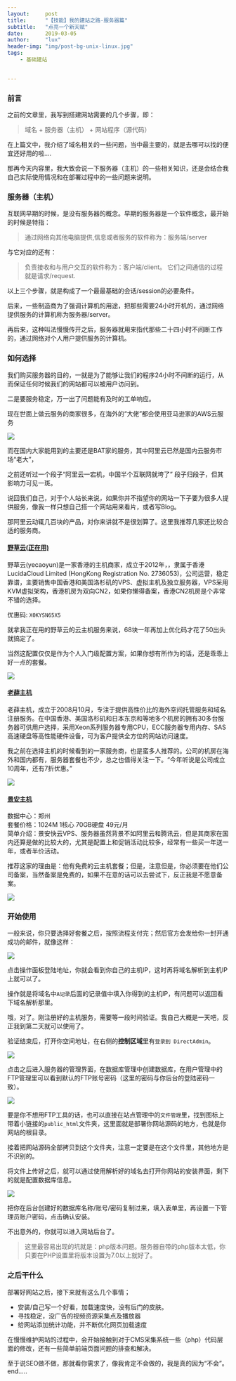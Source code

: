 ```yaml
---
layout:     post
title:      "【技能】我的建站之路-服务器篇"
subtitle:   "点亮一个新天赋"
date:       2019-03-05
author:     "lux"
header-img: "img/post-bg-unix-linux.jpg"
tags:
    - 基础建站
    

---
```


### 前言
之前的文章里，我写到搭建网站需要的几个步骤，即：

> 域名 + 服务器（主机） + 网站程序（源代码）

在上篇文中，我介绍了域名相关的一些问题，当中最主要的，就是去哪可以找的便宜还好用的啦....

那再今天内容里，我大致会说一下服务器（主机）的一些相关知识，还是会结合我自己实际使用情况和在部署过程中的一些问题来说明。

### 服务器（主机）

互联网早期的时候，是没有服务器的概念。早期的服务器是一个软件概念，最开始的时候是特指：

> 通过网络向其他电脑提供,信息或者服务的软件称为：服务端/server

与它对应的还有：

> 负责接收和与用户交互的软件称为：客户端/client。
> 它们之间通信的过程就是请求/request.

以上三个步骤，就是构成了一个最最基础的会话/session的必要条件。

后来，一些制造商为了强调计算机的用途，把那些需要24小时开机的，通过网络提供服务的计算机称为服务器/server。

再后来，这种叫法慢慢传开之后，服务器就用来指代那些二十四小时不间断工作的，通过网络对个人用户提供服务的计算机。

### 如何选择

我们购买服务器的目的，一就是为了能够让我们的程序24小时不间断的运行，从而保证任何时候我们的网站都可以被用户访问到。

二是要服务稳定，万一出了问题能有及时的工单响应。

现在世面上做云服务的商家很多，在海外的“大佬”都会使用亚马逊家的AWS云服务

![](https://ws1.sinaimg.cn/large/e66b0ffcly1g0rzu25orwj20ry0ki1g8.jpg)

而在国内大家能用到的主要还是BAT家的服务，其中阿里云已然是国内云服务市场“老大”，

之前还听过一个段子“阿里云一宕机，中国半个互联网就垮了” 段子归段子，但其影响力可见一斑。

说回我们自己，对于个人站长来说，如果你并不指望你的网站一下子要为很多人提供服务，像我一样只想自己搭一个网站用来看片，或者写Blog。

那阿里云动辄几百块的产品，对你来讲就不是很划算了。这里我推荐几家还比较合适的服务商。

#### [野草云(正在用)](https://www.yecaoyun.com/)

野草云(yecaoyun)是一家香港的主机商家，成立于2012年，，隶属于香港LucidaCloud Limited (HongKong Registration No. 2736053)，公司运营，稳定靠谱，主要销售中国香港和美国洛杉矶的VPS、虚拟主机及独立服务器，VPS采用KVM虚拟架构，香港机房为双向CN2，如果你懒得备案，香港CN2机房是个非常不错的选择。

优惠码: ```X0KYSN65X5```
    
就拿我正在用的野草云的云主机服务来说，68块一年再加上优化码才花了50出头就搞定了。

当然这配置仅仅是作为个人入门级配置方案，如果你想有所作为的话，还是乖乖上好一点的套餐。
    
    
![](https://ws1.sinaimg.cn/large/e66b0ffcly1g0s0dk65s9j20wb0lqh51.jpg)

#### [老薛主机](https://www.laoxuehost.com)

老薛主机，成立于2008月10月，专注于提供高性价比的海外空间托管服务和域名注册服务。在中国香港、美国洛杉矶和日本东京和等地多个机房的拥有30多台服务器可供用户选择，采用Xeon系列服务器专用CPU，ECC服务器专用内存、SAS高速硬盘等高性能硬件设备，可为客户提供全方位的网站访问速度。

我之前在选择主机的时候看到的一家服务商，也是蛮多人推荐的。公司的机房在海外和国内都有，服务器套餐也不少，总之也值得关注一下。“今年听说是公司成立10周年，还有7折优惠。”
    
![](https://ws1.sinaimg.cn/large/e66b0ffcly1g0s0owel3bj20t40h8e0f.jpg)

#### [景安主机](https://www.zzidc.com/vhost/ha.html)

数据中心：郑州 <br>
套餐价格：1024M 1核心 70GB硬盘 49元/月<br>
简单介绍：景安快云VPS、服务器虽然背景不如阿里云和腾讯云，但是其商家在国内还算是做的比较大的，尤其是配置上和促销活动比较多，经常有一些买一年送一年，或者半价活动。
    
推荐这家的理由是：他有免费的云主机套餐；但是，注意但是，你必须要在他们公司备案，当然备案是免费的，如果不在意的话可以去尝试下，反正我是不愿意备案。

![](https://ws1.sinaimg.cn/large/e66b0ffcly1g0s132djv1j20vj0epdu5.jpg)

### 开始使用

一般来说，你只要选择好套餐之后，按照流程支付完；然后官方会发给你一封开通成功的邮件，就像这样：

![](https://ws1.sinaimg.cn/large/e66b0ffcly1g0s1abb7bkj20qp0ixn9e.jpg)

点击操作面板登陆地址，你就会看到你自己的主机IP，这时再将域名解析到主机IP上就可以了。

操作就是将域名中```A记录```后面的记录值中填入你得到的主机IP，有问题可以返回看下域名解析那里。

哦，对了。刚注册好的主机服务，需要等一段时间验证。我自己大概是一天吧，反正我到第二天就可以使用了。

验证结束后，打开你空间地址，在右侧的**控制区域**里有```登录到 DirectAdmin```。

![](https://ws1.sinaimg.cn/large/e66b0ffcly1g0s1oakngyj20ku0aitg2.jpg)

点击之后进入服务器的管理界面，在数据库管理中创建数据库，在用户管理中的FTP管理里可以看到默认的FTP账号密码（这里的密码与你后台的登陆密码一致）。

![](https://ws1.sinaimg.cn/large/e66b0ffcly1g0s1rzhw88j20r50hik44.jpg)

要是你不想用FTP工具的话，也可以直接在站点管理中的```文件管理```里，找到图标上带着小链接的```public_html```文件夹，这里面就是部署你网站源码的地方，也就是你网站的根目录。

接着把网站源码全部拷贝到这个文件夹，注意一定要是在这个文件里，其他地方是不识别的。

将文件上传好之后，就可以通过使用解析好的域名去打开你网站的安装界面，剩下的就是配置数据库信息。

![](https://ws1.sinaimg.cn/large/e66b0ffcly1g0s21sys9dj20kz0m7ta4.jpg)

把你在后台创建好的数据库名称/账号/密码复制过来，填入表单里，再设置一下管理员账户密码，点击确认安装。

不出意外的，你就可以进入网站后台了。

> 这里最容易出现的坑就是：php版本问题。服务器自带的php版本太低，你只要在PHP设置里将版本设置为7.0以上就好了。

### 之后干什么

部署好网站之后，接下来就有这么几个事情；

* 安装/自己写一个好看，加载速度快，没有后门的皮肤。
* 寻找稳定，没广告的视频资源采集点及播放器
* 给网站添加统计功能，并不断优化网页加载速度

在慢慢维护网站的过程中，会开始接触到对于CMS采集系统一些（php）代码层面的修改，还有一些简单前端页面问题的排查和解决。

至于说SEO做不做，那就看你需求了，像我肯定不会做的，我是真的因为“不会”。end.....
